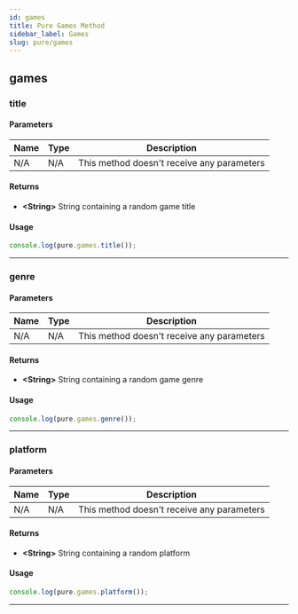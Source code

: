 ```yaml
---
id: games
title: Pure Games Method
sidebar_label: Games
slug: pure/games
---
```


## games

### title

#### Parameters
| Name          | Type          | Description                                |
| ------------- | ------------- | ------------------------------------------ |
| N/A           | N/A           | This method doesn't receive any parameters |
#### Returns
- **<String\>** String containing a random game title
#### Usage
```js
console.log(pure.games.title());
```

------------------------------------------------------------------------------

### genre

#### Parameters
| Name          | Type          | Description                                |
| ------------- | ------------- | ------------------------------------------ |
| N/A           | N/A           | This method doesn't receive any parameters |
#### Returns
- **<String\>** String containing a random game genre
#### Usage
```js
console.log(pure.games.genre());
```

------------------------------------------------------------------------------

### platform

#### Parameters
| Name          | Type          | Description                                |
| ------------- | ------------- | ------------------------------------------ |
| N/A           | N/A           | This method doesn't receive any parameters |
#### Returns
- **<String\>** String containing a random platform
#### Usage
```js
console.log(pure.games.platform());
```

------------------------------------------------------------------------------
